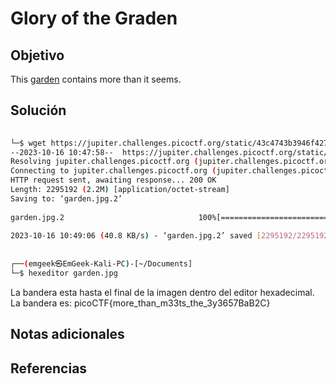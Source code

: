 # Glory of the Graden

## Objetivo
This [garden](https://jupiter.challenges.picoctf.org/static/43c4743b3946f427e883f6b286f47467/garden.jpg) contains more than it seems.

## Solución
```bash
                                                                                                                                                                      ┌──(emgeek㉿EmGeek-Kali-PC)-[~/Documents]  
└─$ wget https://jupiter.challenges.picoctf.org/static/43c4743b3946f427e883f6b286f47467/garden.jpg  
--2023-10-16 10:47:58--  https://jupiter.challenges.picoctf.org/static/43c4743b3946f427e883f6b286f47467/garden.jpg  
Resolving jupiter.challenges.picoctf.org (jupiter.challenges.picoctf.org)... 3.131.60.8  
Connecting to jupiter.challenges.picoctf.org (jupiter.challenges.picoctf.org)|3.131.60.8|:443... connected.  
HTTP request sent, awaiting response... 200 OK  
Length: 2295192 (2.2M) [application/octet-stream]  
Saving to: ‘garden.jpg.2’  
  
garden.jpg.2                              100%[===================================================================================>]   2.19M   122KB/s    in 55s        
  
2023-10-16 10:49:06 (40.8 KB/s) - ‘garden.jpg.2’ saved [2295192/2295192]  
  
                                                                                                                                                                        
┌──(emgeek㉿EmGeek-Kali-PC)-[~/Documents]  
└─$ hexeditor garden.jpg
```

La bandera esta hasta el final de la imagen dentro del editor hexadecimal.
La bandera es: picoCTF{more_than_m33ts_the_3y3657BaB2C}

## Notas adicionales


## Referencias